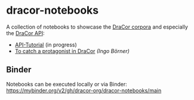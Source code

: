 # dracor-notebooks
A collection of notebooks to showcase the [DraCor corpora](https://dracor.org) and especially the [DraCor API](https://dracor.org/doc/api):

* [API-Tutorial](https://github.com/dracor-org/dracor-notebooks/tree/main/api-tutorial) (in progress)
* [To catch a protagonist in DraCor](https://github.com/dracor-org/dracor-notebooks/tree/main/catch-a-protagonist-in-dracor) *(Ingo Börner)*

## Binder
Notebooks can be executed locally or via Binder:
https://mybinder.org/v2/gh/dracor-org/dracor-notebooks/main
